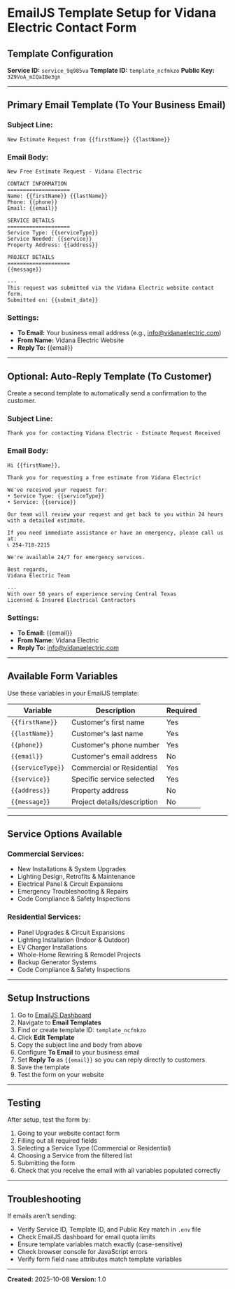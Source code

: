 # EmailJS Template Setup for Vidana Electric Contact Form

## Template Configuration

**Service ID:** `service_9q985va`
**Template ID:** `template_ncfmkzo`
**Public Key:** `3Z9VoA_mIQaIBe3gn`

---

## Primary Email Template (To Your Business Email)

### Subject Line:
```
New Estimate Request from {{firstName}} {{lastName}}
```

### Email Body:
```
New Free Estimate Request - Vidana Electric

CONTACT INFORMATION
====================
Name: {{firstName}} {{lastName}}
Phone: {{phone}}
Email: {{email}}

SERVICE DETAILS
====================
Service Type: {{serviceType}}
Service Needed: {{service}}
Property Address: {{address}}

PROJECT DETAILS
====================
{{message}}

---
This request was submitted via the Vidana Electric website contact form.
Submitted on: {{submit_date}}
```

### Settings:
- **To Email:** Your business email address (e.g., info@vidanaelectric.com)
- **From Name:** Vidana Electric Website
- **Reply To:** {{email}}

---

## Optional: Auto-Reply Template (To Customer)

Create a second template to automatically send a confirmation to the customer.

### Subject Line:
```
Thank you for contacting Vidana Electric - Estimate Request Received
```

### Email Body:
```
Hi {{firstName}},

Thank you for requesting a free estimate from Vidana Electric!

We've received your request for:
• Service Type: {{serviceType}}
• Service: {{service}}

Our team will review your request and get back to you within 24 hours with a detailed estimate.

If you need immediate assistance or have an emergency, please call us at:
📞 254-718-2215

We're available 24/7 for emergency services.

Best regards,
Vidana Electric Team

---
With over 50 years of experience serving Central Texas
Licensed & Insured Electrical Contractors
```

### Settings:
- **To Email:** {{email}}
- **From Name:** Vidana Electric
- **Reply To:** info@vidanaelectric.com

---

## Available Form Variables

Use these variables in your EmailJS template:

| Variable | Description | Required |
|----------|-------------|----------|
| `{{firstName}}` | Customer's first name | Yes |
| `{{lastName}}` | Customer's last name | Yes |
| `{{phone}}` | Customer's phone number | Yes |
| `{{email}}` | Customer's email address | No |
| `{{serviceType}}` | Commercial or Residential | Yes |
| `{{service}}` | Specific service selected | Yes |
| `{{address}}` | Property address | No |
| `{{message}}` | Project details/description | No |

---

## Service Options Available

### Commercial Services:
- New Installations & System Upgrades
- Lighting Design, Retrofits & Maintenance
- Electrical Panel & Circuit Expansions
- Emergency Troubleshooting & Repairs
- Code Compliance & Safety Inspections

### Residential Services:
- Panel Upgrades & Circuit Expansions
- Lighting Installation (Indoor & Outdoor)
- EV Charger Installations
- Whole-Home Rewiring & Remodel Projects
- Backup Generator Systems
- Code Compliance & Safety Inspections

---

## Setup Instructions

1. Go to [EmailJS Dashboard](https://dashboard.emailjs.com/)
2. Navigate to **Email Templates**
3. Find or create template ID: `template_ncfmkzo`
4. Click **Edit Template**
5. Copy the subject line and body from above
6. Configure **To Email** to your business email
7. Set **Reply To** as `{{email}}` so you can reply directly to customers
8. Save the template
9. Test the form on your website

---

## Testing

After setup, test the form by:
1. Going to your website contact form
2. Filling out all required fields
3. Selecting a Service Type (Commercial or Residential)
4. Choosing a Service from the filtered list
5. Submitting the form
6. Check that you receive the email with all variables populated correctly

---

## Troubleshooting

If emails aren't sending:
- Verify Service ID, Template ID, and Public Key match in `.env` file
- Check EmailJS dashboard for email quota limits
- Ensure template variables match exactly (case-sensitive)
- Check browser console for JavaScript errors
- Verify form field `name` attributes match template variables

---

**Created:** 2025-10-08
**Version:** 1.0
